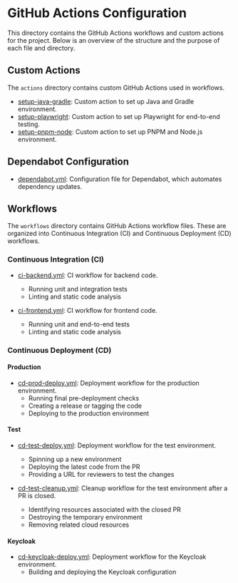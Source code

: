 # GitHub Actions Configuration

This directory contains the GitHub Actions workflows and custom actions for the project. Below is an overview of the
structure and the purpose of each file and directory.

## Custom Actions

The `actions` directory contains custom GitHub Actions used in workflows.

- [setup-java-gradle](actions/setup-java-gradle/action.yml): Custom action to set up Java and Gradle environment.
- [setup-playwright](actions/setup-playwright/action.yml): Custom action to set up Playwright for end-to-end testing.
- [setup-pnpm-node](actions/setup-pnpm-node/action.yml): Custom action to set up PNPM and Node.js environment.

## Dependabot Configuration

- [dependabot.yml](dependabot.yml): Configuration file for Dependabot, which automates dependency updates.

## Workflows

The `workflows` directory contains GitHub Actions workflow files. These are organized into Continuous Integration (CI)
and Continuous Deployment (CD) workflows.

### Continuous Integration (CI)

- [ci-backend.yml](workflows/ci-backend.yml): CI workflow for backend code.
    - Running unit and integration tests
    - Linting and static code analysis

- [ci-frontend.yml](workflows/ci-frontend.yml): CI workflow for frontend code.
    - Running unit and end-to-end tests
    - Linting and static code analysis

### Continuous Deployment (CD)

#### Production

- [cd-prod-deploy.yml](workflows/cd-prod-deploy.yml): Deployment workflow for the production environment.
    - Running final pre-deployment checks
    - Creating a release or tagging the code
    - Deploying to the production environment

#### Test

- [cd-test-deploy.yml](workflows/cd-test-deploy.yml): Deployment workflow for the test environment.
    - Spinning up a new environment
    - Deploying the latest code from the PR
    - Providing a URL for reviewers to test the changes

- [cd-test-cleanup.yml](workflows/cd-test-cleanup.yml): Cleanup workflow for the test environment after a PR is closed.
    - Identifying resources associated with the closed PR
    - Destroying the temporary environment
    - Removing related cloud resources

#### Keycloak

- [cd-keycloak-deploy.yml](workflows/cd-keycloak-deploy.yml): Deployment workflow for the Keycloak environment.
    - Building and deploying the Keycloak configuration
